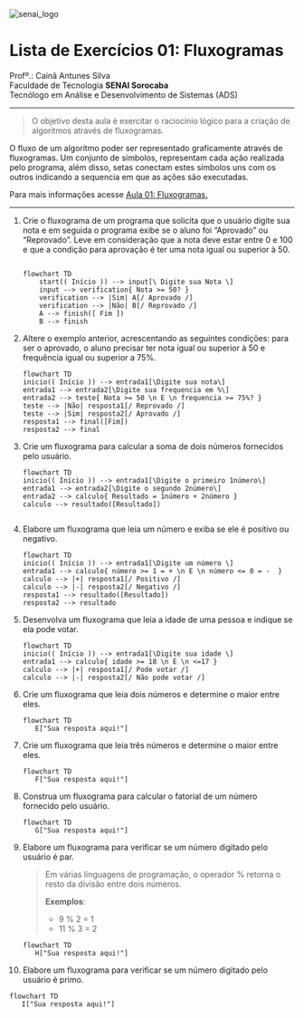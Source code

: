 ![senai_logo](https://transparencia.sp.senai.br/Content/img/logo-senai.png)

# Lista de Exercícios 01: Fluxogramas

Profº.: Cainã Antunes Silva  
Faculdade de Tecnologia **SENAI Sorocaba**  
Tecnólogo em Análise e Desenvolvimento de Sistemas (ADS)
___


> O objetivo desta aula é exercitar o raciocínio lógico para a criação de algoritmos através de fluxogramas.  

O fluxo de um algorítmo poder ser representado graficamente através de fluxogramas. Um conjunto de símbolos, representam cada ação realizada pelo programa, além disso, setas conectam estes símbolos uns com os outros indicando a sequencia em que as ações são executadas.

Para mais informações acesse [Aula 01: Fluxogramas.](https://www.notion.so/cainaantunes/Aula-01-Fluxogramas-188bde521b3b80de90f7dbd9407af71e)

***

1. Crie o fluxograma de um programa que solicita que o usuário digite sua nota e em seguida o programa exibe se o aluno foi “Aprovado” ou “Reprovado”. Leve em consideração que a nota deve estar entre 0 e 100 e que a condição para aprovação é ter uma nota igual ou superior à 50.
   
    ```mermaid
   
    flowchart TD
        start(( Início )) --> input[\ Digite sua Nota \]
        input --> verification{ Nota >= 50? }
        verification --> |Sim| A[/ Aprovado /]
        verification --> |Não| B[/ Reprovado /]
        A --> finish([ Fim ])
        B --> finish
    ```
   
2. Altere o exemplo anterior, acrescentando as seguintes condições: para ser o aprovado, o aluno precisar ter nota igual ou superior à 50 e frequência igual ou superior a 75%.
   
   ```mermaid
   flowchart TD
   inicio(( Início )) --> entrada1[\Digite sua nota\]
   entrada1 --> entrada2[\Digite sua frequencia em %\]
   entrada2 --> teste{ Nota >= 50 \n E \n frequencia >= 75%? }
   teste --> |Não| resposta1[/ Reprovado /]
   teste --> |Sim| resposta2[/ Aprovado /]
   resposta1 --> final([Fim])
   resposta2 --> final
   ```
   
3. Crie um fluxograma para calcular a soma de dois números fornecidos pelo usuário.
   
   ```mermaid
   flowchart TD
   inicio(( Início )) --> entrada1[\Digite o primeiro 1número\]
   entrada1 --> entrada2[\Digite o segundo 2número\]
   entrada2 --> calculo{ Resultado = 1número + 2número }
   calculo --> resultado([Resultado])
      
   ```
   
4. Elabore um fluxograma que leia um número e exiba se ele é positivo ou negativo.
   
   ```mermaid
   flowchart TD
   inicio(( Início )) --> entrada1[\Digite um número \]
   entrada1 --> calculo{ número >= 1 = + \n E \n número <= 0 = -  }
   calculo --> |+| resposta1[/ Positivo /]
   calculo --> |-| resposta2[/ Negativo /]
   resposta1 --> resultado([Resultado])
   resposta2 --> resultado
   ```
   
5. Desenvolva um fluxograma que leia a idade de uma pessoa e indique se ela pode votar.
   
   ```mermaid
   flowchart TD
   inicio(( Início )) --> entrada1[\Digite sua idade \]
   entrada1 --> calculo{ idade >= 18 \n E \n <=17 }
   calculo --> |+| resposta1[/ Pode votar /]
   calculo --> |-| resposta2[/ Não pode votar /]
   
   ```
   
6. Crie um fluxograma que leia dois números e determine o maior entre eles.
   
   ```mermaid
   flowchart TD
      E["Sua resposta aqui!"]
   ```
   
7. Crie um fluxograma que leia três números e determine o maior entre eles.
   
   ```mermaid
   flowchart TD
      F["Sua resposta aqui!"]
   ```
   
8. Construa um fluxograma para calcular o fatorial de um número fornecido pelo usuário.
   
   ```mermaid
   flowchart TD
      G["Sua resposta aqui!"]
   ```
   
9. Elabore um fluxograma para verificar se um número digitado pelo usuário é par.
   
   > Em várias linguagens de programação, o operador % retorna o resto da divisão entre dois números.    
   > 
   >**Exemplos**:  
   > - 9 % 2 = 1  
   > - 11 % 3 = 2
   
   ```mermaid
   flowchart TD
      H["Sua resposta aqui!"]
   ```
   
10. Elabore um fluxograma para verificar se um número digitado pelo usuário é primo.
   
   ```mermaid
   flowchart TD
      I["Sua resposta aqui!"]
   ```